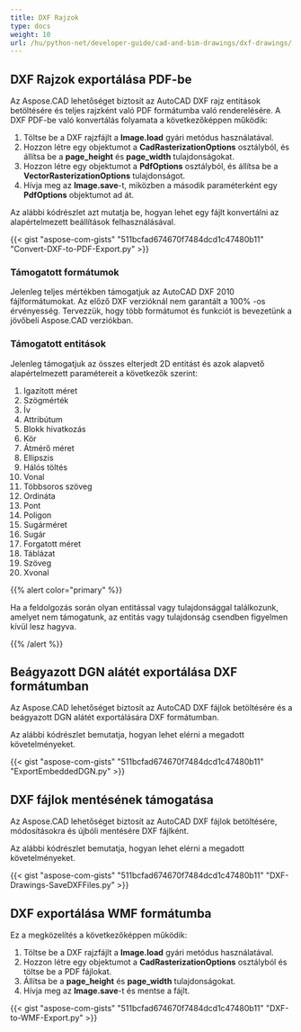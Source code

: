 ```yaml
---
title: DXF Rajzok
type: docs
weight: 10
url: /hu/python-net/developer-guide/cad-and-bim-drawings/dxf-drawings/
---
```


## **DXF Rajzok exportálása PDF-be**

Az Aspose.CAD lehetőséget biztosít az AutoCAD DXF rajz entitások betöltésére és teljes rajzként való PDF formátumba való renderelésére. A DXF PDF-be való konvertálás folyamata a következőképpen működik:

1. Töltse be a DXF rajzfájlt a **Image.load** gyári metódus használatával.
1. Hozzon létre egy objektumot a **CadRasterizationOptions** osztályból, és állítsa be a **page_height** és **page_width** tulajdonságokat.
1. Hozzon létre egy objektumot a **PdfOptions** osztályból, és állítsa be a **VectorRasterizationOptions** tulajdonságot.
1. Hívja meg az **Image.save**-t, miközben a második paraméterként egy **PdfOptions** objektumot ad át.

Az alábbi kódrészlet azt mutatja be, hogyan lehet egy fájlt konvertálni az alapértelmezett beállítások felhasználásával.

{{< gist "aspose-com-gists" "511bcfad674670f7484dcd1c47480b11" "Convert-DXF-to-PDF-Export.py" >}}

### **Támogatott formátumok**

Jelenleg teljes mértékben támogatjuk az AutoCAD DXF 2010 fájlformátumokat. Az előző DXF verzióknál nem garantált a 100% -os érvényesség. Tervezzük, hogy több formátumot és funkciót is bevezetünk a jövőbeli Aspose.CAD verziókban.

### **Támogatott entitások**

Jelenleg támogatjuk az összes elterjedt 2D entitást és azok alapvető alapértelmezett paramétereit a következők szerint:

1. Igazított méret
1. Szögmérték
1. Ív
1. Attribútum
1. Blokk hivatkozás
1. Kör
1. Átmérő méret
1. Ellipszis
1. Hálós töltés
1. Vonal
1. Többsoros szöveg
1. Ordináta
1. Pont
1. Poligon
1. Sugárméret
1. Sugár
1. Forgatott méret
1. Táblázat
1. Szöveg
1. Xvonal

{{% alert color="primary" %}}

Ha a feldolgozás során olyan entitással vagy tulajdonsággal találkozunk, amelyet nem támogatunk, az entitás vagy tulajdonság csendben figyelmen kívül lesz hagyva.

{{% /alert %}}

## **Beágyazott DGN alátét exportálása DXF formátumban**

Az Aspose.CAD lehetőséget biztosít az AutoCAD DXF fájlok betöltésére és a beágyazott DGN alátét exportálására DXF formátumban.

Az alábbi kódrészlet bemutatja, hogyan lehet elérni a megadott követelményeket.

{{< gist "aspose-com-gists" "511bcfad674670f7484dcd1c47480b11" "ExportEmbeddedDGN.py" >}}

## **DXF fájlok mentésének támogatása**

Az Aspose.CAD lehetőséget biztosít az AutoCAD DXF fájlok betöltésére, módosításokra és újbóli mentésére DXF fájlként.

Az alábbi kódrészlet bemutatja, hogyan lehet elérni a megadott követelményeket.

{{< gist "aspose-com-gists" "511bcfad674670f7484dcd1c47480b11" "DXF-Drawings-SaveDXFFiles.py" >}}

## **DXF exportálása WMF formátumba**

Ez a megközelítés a következőképpen működik:

1. Töltse be a DXF rajzfájlt a **Image.load** gyári metódus használatával.
1. Hozzon létre egy objektumot a **CadRasterizationOptions** osztályból és töltse be a PDF fájlokat.
1. Állítsa be a **page_height** és **page_width** tulajdonságokat.
1. Hívja meg az **Image.save**-t és mentse a fájlt.

{{< gist "aspose-com-gists" "511bcfad674670f7484dcd1c47480b11" "DXF-to-WMF-Export.py" >}}
